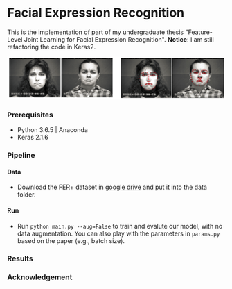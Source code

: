 # Facial Expression Recognition

This is the implementation of part of my undergraduate thesis "Feature-Level Joint Learning for Facial Expression Recognition". **Notice**: I am still refactoring the code in Keras2.
<!-- and the [paper](https://ieeexplore.ieee.org/stamp/stamp.jsp?arnumber=8528894) "Facial Expression Recognition with Identity and
Emotion Joint Learning".  -->
![cover](cover.png)
<!-- <img src="cover.png" alt="cover" width="900" height="200"/> -->

### Prerequisites
* Python 3.6.5 | Anaconda
* Keras 2.1.6

### Pipeline

#### Data
* Download the FER+ dataset in [google drive](https://drive.google.com/file/d/1zzd8uc5bau0gVmK9iQ01dqC_3S0IUYoq/view?usp=sharing) and put it into the data folder.

#### Run
* Run `python main.py --aug=False` to train and evalute our model, with no data augmentation. You can also play with the parameters in `params.py` based on the paper (e.g., batch size).

### Results

### Acknowledgement

<!-- If you find this repository useful, please cite our paper:
```
@article{li2018facial,
title={Facial Expression Recognition with Identity and Emotion Joint Learning},
author={Li, Ming and Xu, Hao and Huang, Xingchang and Song, Zhanmei and Liu, Xiaolin and Li, Xin},
journal={IEEE Transactions on Affective Computing},
year={2018},
publisher={IEEE}
}
``` -->


